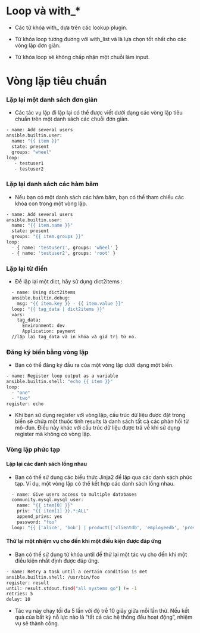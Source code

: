 # Loop và with_*

- Các từ khóa with_<lookup> dựa trên các lookup plugin.

- Từ khóa loop tương đương với with_list và là lựa chọn tốt nhất cho các vòng lặp đơn giản.

- Từ khóa loop sẽ không chấp nhận một chuỗi làm input.
 
  
# Vòng lặp tiêu chuẩn
  
 ### Lặp lại một danh sách đơn giản 
  
  - Các tác vụ lặp đi lặp lại có thể được viết dưới dạng các vòng lặp tiêu chuẩn trên một danh sách các chuỗi đơn giản.
  
  ```sh
  - name: Add several users
  ansible.builtin.user:
    name: "{{ item }}"
    state: present
    groups: "wheel"
  loop:
     - testuser1
     - testuser2
  ```
  
  
  ### Lặp lại danh sách các hàm băm
  
  - Nếu bạn có một danh sách các hàm băm, bạn có thể tham chiếu các khóa con trong một vòng lặp.
  
  ```sh
  - name: Add several users
  ansible.builtin.user:
    name: "{{ item.name }}"
    state: present
    groups: "{{ item.groups }}"
  loop:
    - { name: 'testuser1', groups: 'wheel' }
    - { name: 'testuser2', groups: 'root' }
  ```
  
  ### Lặp lại từ điển
  
  - Để lặp lại một dict, hãy sử dụng dict2items :

```sh
  - name: Using dict2items
  ansible.builtin.debug:
    msg: "{{ item.key }} - {{ item.value }}"
  loop: "{{ tag_data | dict2items }}"
  vars:
    tag_data:
      Environment: dev
      Application: payment
  //lặp lại tag_data và in khóa và giá trị từ nó.
  ```
  
  ### Đăng ký biến bằng vòng lặp

  - Bạn có thể đăng ký đầu ra của một vòng lặp dưới dạng một biến. 
  
  ```sh
  - name: Register loop output as a variable
  ansible.builtin.shell: "echo {{ item }}"
  loop:
    - "one"
    - "two"
  register: echo
  ```
  - Khi bạn sử dụng register với vòng lặp, cấu trúc dữ liệu được đặt trong biến sẽ chứa một thuộc tính results là danh sách tất cả các phản hồi từ mô-đun. Điều này khác với cấu trúc dữ liệu được trả về khi sử dụng register mà không có vòng lặp.
  
 ###  Vòng lặp phức tạp
  
 #### Lặp lại các danh sách lồng nhau
  - Bạn có thể sử dụng các biểu thức Jinja2 để lặp qua các danh sách phức tạp. Ví dụ, một vòng lặp có thể kết hợp các danh sách lồng nhau.
  
```sh
  - name: Give users access to multiple databases
  community.mysql.mysql_user:
    name: "{{ item[0] }}"
    priv: "{{ item[1] }}.*:ALL"
    append_privs: yes
    password: "foo"
  loop: "{{ ['alice', 'bob'] | product(['clientdb', 'employeedb', 'providerdb']) | list }}"
```
  
  #### Thử lại một nhiệm vụ cho đến khi một điều kiện được đáp ứng
  
  - Bạn có thể sử dụng từ khóa until để thử lại một tác vụ cho đến khi một điều kiện nhất định được đáp ứng.
  ```sh
  - name: Retry a task until a certain condition is met
  ansible.builtin.shell: /usr/bin/foo
  register: result
  until: result.stdout.find("all systems go") != -1
  retries: 5
  delay: 10
  ```
  - Tác vụ này chạy tối đa 5 lần với độ trễ 10 giây giữa mỗi lần thử. Nếu kết quả của bất kỳ nỗ lực nào là “tất cả các hệ thống đều hoạt động”, nhiệm vụ sẽ thành công.
  
  
  
  
  
  
  
  
  
  
  
  
  
  
  
  
  
  
  
  
  
  
  
  
  
  
  
  
  
